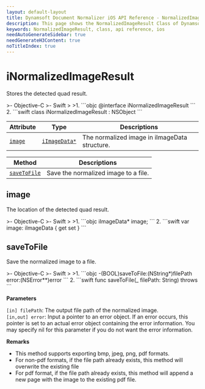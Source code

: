 ```yaml
---
layout: default-layout
title: Dynamsoft Document Normalizer iOS API Reference - NormalizedImageResult Class
description: This page shows the NormalizedImageResult Class of Dynamsoft Document Normalizer for iOS SDK.
keywords: NormalizedImageResult, class, api reference, ios
needAutoGenerateSidebar: true
needGenerateH3Content: true
noTitleIndex: true
---
```


# iNormalizedImageResult

Stores the detected quad result.

<div class="sample-code-prefix"></div>
>- Objective-C
>- Swift
>
>1. 
```objc
@interface iNormalizedImageResult
```
2. 
```swift
class iNormalizedImageResult : NSObject
```

| Attribute | Type | Descriptions |
| --------- | ---- | ------------ |
| [`image`](#image) | [`iImageData*`](image-data.md) | The normalized image in iImageData structure. |

| Method | Descriptions |
| -------|------------ |
| [`saveToFile`](#savetofile) | Save the normalized image to a file. |

## image

The location of the detected quad result.

<div class="sample-code-prefix"></div>
>- Objective-C
>- Swift
>
>1. 
```objc
iImageData* image;
```
2. 
```swift
var image: iImageData { get set }
```

## saveToFile

Save the normalized image to a file.

<div class="sample-code-prefix"></div>
>- Objective-C
>- Swift
>
>1. 
```objc
-(BOOL)saveToFile:(NString*)filePath error:(NSError**)error
```
2. 
```swift
func saveToFile(_ filePath: String) throws
```

**Parameters**

`[in] filePath`: The output file path of the normalized image.  
`[in,out] error`: Input a pointer to an error object. If an error occurs, this pointer is set to an actual error object containing the error information. You may specify nil for this parameter if you do not want the error information.

**Remarks**

- This method supports exporting bmp, jpeg, png, pdf formats.
- For non-pdf formats, if the file path already exists, this method will overwrite the existing file
- For pdf format, if the file path already exists, this method will append a new page with the image to the existing pdf file.

